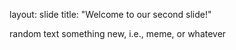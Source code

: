 layout: slide
title: "Welcome to our second slide!"

random text
something new, i.e., meme, or whatever
